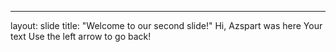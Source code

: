 --- 
layout: 
slide title: 
"Welcome to our second slide!"
Hi, Azspart was here
Your text Use the left arrow to go back!
